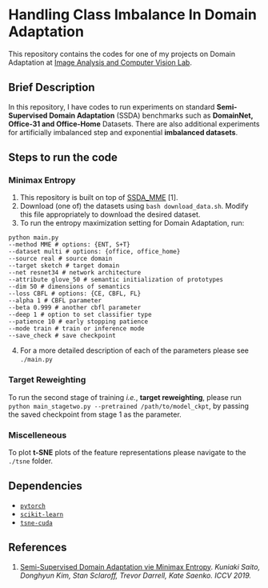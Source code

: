 # Handling Class Imbalance In Domain Adaptation
This repository contains the codes for one of my projects on Domain Adaptation at [Image Analysis and Computer Vision Lab](http://www.ee.iisc.ac.in/people/faculty/soma.biswas/index_IACV.html). 

## Brief Description 
In this repository, I have codes to run experiments on standard **Semi-Supervised Domain Adaptation** (SSDA) benchmarks such as **DomainNet, Office-31 and Office-Home** Datasets. There are also additional experiments for artificially imbalanced step and exponential **imbalanced datasets**. 

## Steps to run the code
### Minimax Entropy
1. This repository is built on top of [SSDA_MME](https://github.com/VisionLearningGroup/SSDA_MME) [1]. 
2. Download (one of) the datasets using `bash download_data.sh`. Modify this file appropriately to download the desired dataset. 
3. To run the entropy maximization setting for Domain Adaptation, run:
 ```{python}
python main.py
 --method MME # options: {ENT, S+T}
--dataset multi # options: {office, office_home}
--source real # source domain
--target sketch # target domain
 --net resnet34 # network architecture
 --attribute glove_50 # semantic initialization of prototypes
 --dim 50 # dimensions of semantics
 --loss CBFL # options: {CE, CBFL, FL}
--alpha 1 # CBFL parameter
--beta 0.999 # another cbfl parameter
--deep 1 # option to set classifier type
--patience 10 # early stopping patience
--mode train # train or inference mode
--save_check # save checkpoint
```
4. For a more detailed description of each of the parameters please see `./main.py`
### Target Reweighting
To run the second stage of training _i.e._, **target reweighting**, please run `python main_stagetwo.py --pretrained /path/to/model_ckpt`, by passing the saved checkpoint from stage 1 as the parameter. 
### Miscelleneous
To plot **t-SNE** plots of the feature representations please navigate to the `./tsne` folder.
## Dependencies
- [`pytorch`](https://pytorch.org)
- [`scikit-learn`](https://scikit-learn.org/stable/)
- [`tsne-cuda`](https://github.com/CannyLab/tsne-cuda)

## References
1. [Semi-Supervised Domain Adaptation vie Minimax Entropy](https://arxiv.org/abs/1904.06487). _Kuniaki Saito, Donghyun Kim, Stan Sclaroff, Trevor Darrell, Kate Saenko. ICCV 2019._
